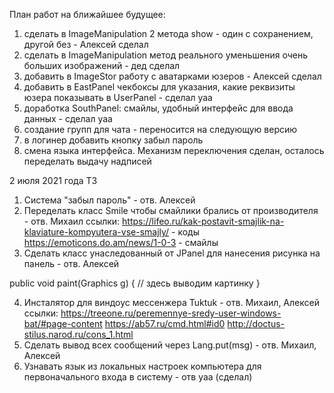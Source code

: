 План работ на ближайшее будущее:
1. сделать в ImageManipulation 2 метода show - один с сохранением, другой без - Алексей сделал
2. сделать в ImageManipulation метод реального уменьшения очень больших изображений - дед сделал
3. добавить в ImageStor работу с аватарками юзеров -  Алексей сделал                   
4. добавить в EastPanel чекбоксы для указания, какие реквизиты юзера показывать в UserPanel - сделал yaa
5. доработка SouthPanel: смайлы, удобный интерфейс для ввода данных - сделал yaa
6. создание групп для чата - переносится на следующую версию
7. в логинер добавить кнопку забыл пароль
8. смена языка интерфейса. Механизм переключения сделан, осталось переделать выдачу надписей

2 июля 2021 года
ТЗ
1. Система "забыл пароль" - отв. Алексей
2. Переделать класс Smile чтобы смайлики брались от производителя - отв. Михаил
	ссылки:
	https://lifeo.ru/kak-postavit-smajlik-na-klaviature-kompyutera-vse-smajly/ - коды
	https://emoticons.do.am/news/1-0-3    - смайлы
3. Сделать класс унаследованный от JPanel для нанесения рисунка на панель - отв. Алексей

public void paint(Graphics g) {
    // здесь выводим картинку 
    }
    
4. Инсталятор для виндоус мессенжера Tuktuk - отв. Михаил, Алексей
	ссылки:
	https://treeone.ru/peremennye-sredy-user-windows-bat/#page-content
	https://ab57.ru/cmd.html#id0
	http://doctus-stilus.narod.ru/cons_1.html
5. Сделать вывод всех сообщений через Lang.put(msg) - отв. Михаил, Алексей
6. Узнавать язык из локальных настроек компьютера для первоначального входа в систему - отв yaa (сделал)
